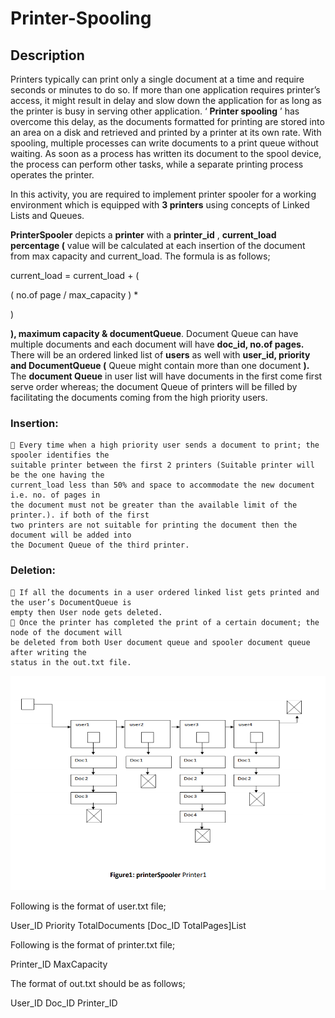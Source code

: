 # Printer-Spooling

## Description

Printers typically can print only a single document at a time and require seconds or minutes to do so. If
more than one application requires printer’s access, it might result in delay and slow down the
application for as long as the printer is busy in serving other application. ‘ **Printer spooling** ’ has overcome
this delay, as the documents formatted for printing are stored into an area on a disk and retrieved and
printed by a printer at its own rate. With spooling, multiple processes can write documents to a print
queue without waiting. As soon as a process has written its document to the spool device, the process
can perform other tasks, while a separate printing process operates the printer.

In this activity, you are required to implement printer spooler for a working environment which is
equipped with **3 printers** using concepts of Linked Lists and Queues.


**PrinterSpooler** depicts a **printer** with a **printer_id** , **current_load percentage (** value will be calculated at
each insertion of the document from max capacity and current_load. The formula is as follows;

current_load = current_load + (

( no.of page / max_capacity ) *

)

**), maximum capacity & documentQueue**. Document Queue can have multiple documents and each
document will have **doc_id, no.of pages.** There will be an ordered linked list of **users** as well with
**user_id, priority and DocumentQueue (** Queue might contain more than one document **).** The **document
Queue** in user list will have documents in the first come first serve order whereas; the document Queue
of printers will be filled by facilitating the documents coming from the high priority users.

### Insertion:

```
 Every time when a high priority user sends a document to print; the spooler identifies the
suitable printer between the first 2 printers (Suitable printer will be the one having the
current_load less than 50% and space to accommodate the new document i.e. no. of pages in
the document must not be greater than the available limit of the printer.). if both of the first
two printers are not suitable for printing the document then the document will be added into
the Document Queue of the third printer.
```
### Deletion:

```
 If all the documents in a user ordered linked list gets printed and the user’s DocumentQueue is
empty then User node gets deleted.
 Once the printer has completed the print of a certain document; the node of the document will
be deleted from both User document queue and spooler document queue after writing the
status in the out.txt file.
```

![alt text](https://github.com/HxnDev/Printer-Spooling/blob/main/f1.png?raw=true)

Following is the format of user.txt file;

User_ID Priority TotalDocuments [Doc_ID TotalPages]List

Following is the format of printer.txt file;

Printer_ID MaxCapacity

The format of out.txt should be as follows;

User_ID Doc_ID Printer_ID
